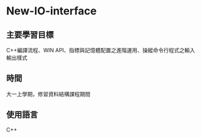 # New-IO-interface

## 主要學習目標
C++編譯流程、WIN API、指標與記憶體配置之進階運用、操縱命令行程式之輸入輸出樣式

## 時間
大一上學期，修習資料結構課程期間

## 使用語言
C++
